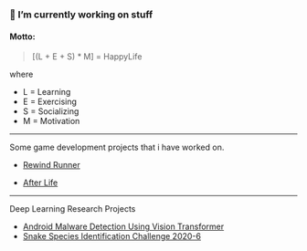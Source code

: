 ### 🤔 I’m currently working on stuff 

#### Motto: 
> [(L + E + S) * M] = HappyLife

where
 - L = Learning
 - E = Exercising
 - S = Socializing
 - M = Motivation 

---

Some game development projects that i have worked on. 

- [Rewind Runner](https://spil3141.itch.io/game-jam-1)

- [After Life](https://spil3141.itch.io/after-life)

--- 

Deep Learning Research Projects

- [Android Malware Detection Using Vision Transformer](https://github.com/spil3141/AMDUsingVIT)
- [Snake Species Identification Challenge 2020-6](https://github.com/spil3141/snake-species-identification-challenge-2020-06)

<!--
**spil3141/spil3141** is a ✨ _special_ ✨ repository because its `README.md` (this file) appears on your GitHub profile.

Here are some ideas to get you started:

- 🔭 I’m currently working on ...
- 🌱 I’m currently learning ...
- 👯 I’m looking to collaborate on ...
- 🤔 I’m looking for help with ...
- 💬 Ask me about ...
- 📫 How to reach me: ...
- 😄 Pronouns: ...
- ⚡ Fun fact: ...
-->
